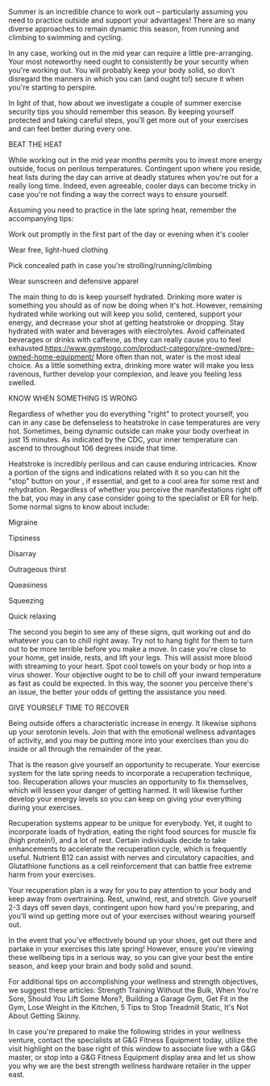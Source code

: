 Summer is an incredible chance to work out – particularly assuming you need to practice outside and support your advantages! There are so many diverse approaches to remain dynamic this season, from running and climbing to swimming and cycling. 

In any case, working out in the mid year can require a little pre-arranging. Your most noteworthy need ought to consistently be your security when you're working out. You will probably keep your body solid, so don't disregard the manners in which you can (and ought to!) secure it when you're starting to perspire. 

In light of that, how about we investigate a couple of summer exercise security tips you should remember this season. By keeping yourself protected and taking careful steps, you'll get more out of your exercises and can feel better during every one. 

BEAT THE HEAT 

While working out in the mid year months permits you to invest more energy outside, focus on perilous temperatures. Contingent upon where you reside, heat lists during the day can arrive at deadly statures when you're out for a really long time. Indeed, even agreeable, cooler days can become tricky in case you're not finding a way the correct ways to ensure yourself. 

Assuming you need to practice in the late spring heat, remember the accompanying tips: 

Work out promptly in the first part of the day or evening when it's cooler 

Wear free, light-hued clothing 

Pick concealed path in case you're strolling/running/climbing 

Wear sunscreen and defensive apparel 

The main thing to do is keep yourself hydrated. Drinking more water is something you should as of now be doing when it's hot. However, remaining hydrated while working out will keep you solid, centered, support your energy, and decrease your shot at getting heatstroke or dropping. Stay hydrated with water and beverages with electrolytes. Avoid caffeinated beverages or drinks with caffeine, as they can really cause you to feel exhausted.https://www.gymstogo.com/product-category/pre-owned/pre-owned-home-equipment/ More often than not, water is the most ideal choice. As a little something extra, drinking more water will make you less ravenous, further develop your complexion, and leave you feeling less swelled. 

KNOW WHEN SOMETHING IS WRONG 

Regardless of whether you do everything "right" to protect yourself, you can in any case be defenseless to heatstroke in case temperatures are very hot. Sometimes, being dynamic outside can make your body overheat in just 15 minutes. As indicated by the CDC, your inner temperature can ascend to throughout 106 degrees inside that time. 

Heatstroke is incredibly perilous and can cause enduring intricacies. Know a portion of the signs and indications related with it so you can hit the "stop" button on your 
, if essential, and get to a cool area for some rest and rehydration. Regardless of whether you perceive the manifestations right off the bat, you may in any case consider going to the specialist or ER for help. Some normal signs to know about include: 

Migraine 

Tipsiness 

Disarray 

Outrageous thirst 

Queasiness 

Squeezing 

Quick relaxing 

The second you begin to see any of these signs, quit working out and do whatever you can to chill right away. Try not to hang tight for them to turn out to be more terrible before you make a move. In case you're close to your home, get inside, rests, and lift your legs. This will assist more blood with streaming to your heart. Spot cool towels on your body or hop into a virus shower. Your objective ought to be to chill off your inward temperature as fast as could be expected. In this way, the sooner you perceive there's an issue, the better your odds of getting the assistance you need. 

GIVE YOURSELF TIME TO RECOVER 

Being outside offers a characteristic increase in energy. It likewise siphons up your serotonin levels. Join that with the emotional wellness advantages of activity, and you may be putting more into your exercises than you do inside or all through the remainder of the year. 

That is the reason give yourself an opportunity to recuperate. Your exercise system for the late spring needs to incorporate a recuperation technique, too. Recuperation allows your muscles an opportunity to fix themselves, which will lessen your danger of getting harmed. It will likewise further develop your energy levels so you can keep on giving your everything during your exercises. 

Recuperation systems appear to be unique for everybody. Yet, it ought to incorporate loads of hydration, eating the right food sources for muscle fix (high protein!), and a lot of rest. Certain individuals decide to take enhancements to accelerate the recuperation cycle, which is frequently useful. Nutrient B12 can assist with nerves and circulatory capacities, and Glutathione functions as a cell reinforcement that can battle free extreme harm from your exercises. 

Your recuperation plan is a way for you to pay attention to your body and keep away from overtraining. Rest, unwind, rest, and stretch. Give yourself 2-3 days off seven days, contingent upon how hard you're preparing, and you'll wind up getting more out of your exercises without wearing yourself out. 

In the event that you've effectively bound up your shoes, get out there and partake in your exercises this late spring! However, ensure you're viewing these wellbeing tips in a serious way, so you can give your best the entire season, and keep your brain and body solid and sound. 

For additional tips on accomplishing your wellness and strength objectives, we suggest these articles: Strength Training Without the Bulk, When You're Sore, Should You Lift Some More?, Building a Garage Gym, Get Fit in the Gym, Lose Weight in the Kitchen, 5 Tips to Stop Treadmill Static, It's Not About Getting Skinny. 

In case you're prepared to make the following strides in your wellness venture, contact the specialists at G&G Fitness Equipment today, utilize the visit highlight on the base right of this window to associate live with a G&G master, or stop into a G&G Fitness Equipment display area and let us show you why we are the best strength wellness hardware retailer in the upper east.
